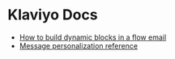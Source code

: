# Klaviyo Docs
- [How to build dynamic blocks in a flow email](https://help.klaviyo.com/hc/en-us/articles/4408802597659)
- [Message personalization reference](https://help.klaviyo.com/hc/en-us/articles/4408802648731)
